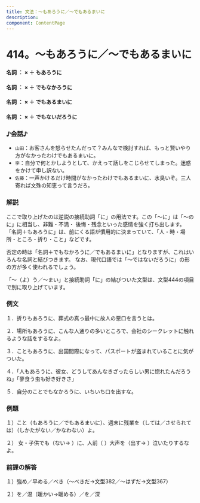 ```yaml
---
title: 文法：～もあろうに／～でもあるまいに
description:
component: ContentPage
---
```



# 414。～もあろうに／～でもあるまいに
#### 名詞 ： × ＋ もあろうに
#### 名詞 ： × ＋ でもなかろうに
#### 名詞 ： × ＋ でもあるまいに
#### 名詞 ： × ＋ でもないだろうに
### ♪会話♪
- `山田`：お客さんを怒らせたんだって？みんなで検討すれば、もっと賢いやり方がなかったわけでもあるまいに。
- `李`：自分で何とかしようとして、かえって話しをこじらせてしまった。迷惑をかけて申し訳ない。
- `佐藤`：一声かけるだけ時間がなかったわけでもあるまいに、水臭いぞ。三人寄れば文殊の知恵って言うだろ。
### 解説
ここで取り上げたのは逆説の接続助詞「に」の用法です。この「～に」は「～のに」に相当し、非難・不満・ 後悔・残念といった感情を強く打ち出します。 「名詞＋もあろうに」は、前にくる語が慣用的に決まっていて、「人・時・場所・ところ・折り・こと」などです。

否定の時は「名詞＋でもなかろうに／でもあるまいに」となりますが、これはいろんな名詞と結びつきます。 なお、現代口語では「～ではないだろうに」の形の方が多く使われるでしょう。

「～（よ）う／～まい」と接続助詞「に」の結びついた文型は、文型444の項目で別に取り上げています。
### 例文
１．折りもあろうに、葬式の真っ最中に故人の悪口を言うとは。

２．場所もあろうに、こんな人通りの多いところで、会社のシークレットに触れるような話をするなよ。

３．こともあろうに、出国間際になって、パスポートが盗まれていることに気がついた。

４．「人もあろうに、彼女、どうしてあんなきざったらしい男に惚れたんだろうね」「蓼食う虫も好き好きさ」

５．自分のことでもなかろうに、いちいち口を出すな。
### 例題
１）こと（もあろうに／でもあるまいに）、週末に残業を（しては／させられては）（しかたがない／かなわない）よ。      

２） 女・子供でも（ない→ ）に、人前（ ）大声を（出す→ ）泣いたりするなよ。
### 前課の解答
１）強め／早める／べき（～べきだ→文型382／～はずだ→文型367）

２）を／温（暖かい→暖める）／を／深
